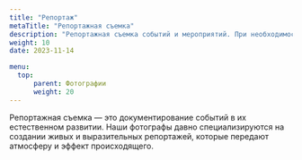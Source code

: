 ```yaml
---
title: "Репортаж"
metaTitle: "Репортажная съемка"
description: "Репортажная съемка событий и мероприятий. При необходимости возможно участие нескольких фотографов"
weight: 10
date: 2023-11-14

menu:
  top:
      parent: Фотографии
      weight: 20
---
```


Репортажная съемка — это документирование событий в их естественном развитии. Наши фотографы давно специализируются на создании живых и выразительных репортажей, которые передают атмосферу и эффект происходящего. 